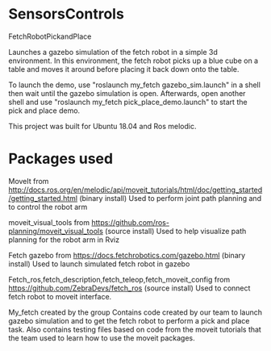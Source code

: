 # SensorsControls
FetchRobotPickandPlace

Launches a gazebo simulation of the fetch robot in a simple 3d environment. In this environment, the fetch robot picks up a blue cube on a table and moves it   around before placing it back down onto the table.

To launch the demo, use "roslaunch my_fetch gazebo_sim.launch" in a shell then wait until the gazebo simulation is open. Afterwards, open another shell and use "roslaunch my_fetch pick_place_demo.launch" to start the pick and place demo.

This project was built for Ubuntu 18.04 and Ros melodic.

# Packages used
MoveIt from http://docs.ros.org/en/melodic/api/moveit_tutorials/html/doc/getting_started/getting_started.html (binary install)
  Used to perform joint path planning and to control the robot arm

moveit_visual_tools from https://github.com/ros-planning/moveit_visual_tools (source install)
  Used to help visualize path planning for the robot arm in Rviz

Fetch gazebo from https://docs.fetchrobotics.com/gazebo.html (binary install)
  Used to launch simulated fetch robot in gazebo

Fetch_ros,fetch_description,fetch_teleop,fetch_moveit_config from https://github.com/ZebraDevs/fetch_ros (source install)
  Used to connect fetch robot to moveit interface.

My_fetch created by the group
  Contains code created by our team to launch gazebo simulation and to get the fetch robot to perform a pick and place task. Also contains testing files based on code from the moveit tutorials that the   team used to learn how to use the moveit packages.





  
